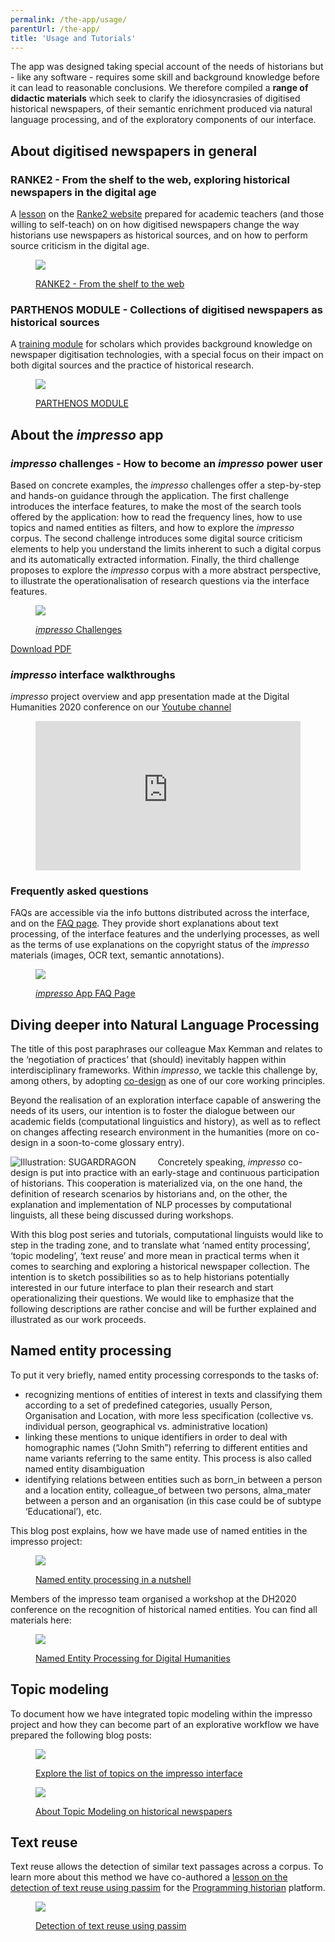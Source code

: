 ```yaml
---
permalink: /the-app/usage/
parentUrl: /the-app/
title: 'Usage and Tutorials'
---
```


The app was designed taking special account of the needs of historians but - like any software - requires some skill and background knowledge before it can lead to reasonable conclusions. We therefore compiled a **range of didactic materials** which seek to clarify the idiosyncrasies of digitised historical newspapers, of their semantic enrichment produced via natural language processing, and of the exploratory components of our interface.

## About digitised newspapers in general

### RANKE2 - From the shelf to the web, exploring historical newspapers in the digital age

A [lesson](https://ranke2.uni.lu/u/exploring-historical-newspapers/) on the [Ranke2 website](https://ranke2.uni.lu) prepared for academic teachers (and those willing to self-teach) on on how digitised newspapers change the way historians use newspapers as historical sources, and on how to perform source criticism in the digital age.

<figure class='respect-margin'>
      <img class='cover' src='{{'/assets/images/FZ_ranke2.png' | relative_url }}'>
      <figcaption class="wrapper">
          <p><a href='https://ranke2.uni.lu/u/exploring-historical-newspapers/' target="_blank" title='RANKE2 - From the shelf to the web'> RANKE2 - From the shelf to the web</a></p>
      </figcaption>
    </figure>

<!--
<a class="d-block image-link"
  style="max-width:400px;"
  href='https://ranke2.uni.lu/u/exploring-historical-newspapers/'
  title='RANKE2 - From the shelf to the web'>
  <img src="/assets/images/FZ_ranke2.png" class="d-block mb-1" />
  &rarr; RANKE2 - From the shelf to the web
</a> -->

### PARTHENOS MODULE - Collections of digitised newspapers as historical sources

A [training module](https://training.parthenos-project.eu/sample-page/digital-humanities-research-questions-and-methods/collections-of-digital-newspapers-as-historical-sources/) for scholars which provides background knowledge on newspaper digitisation technologies, with a special focus on their impact on both digital sources and the practice of historical research.

<!-- <a class="d-block image-link"
  style="max-width:400px;"
  href='https://training.parthenos-project.eu/sample-page/digital-humanities-research-questions-and-methods/collections-of-digital-newspapers-as-historical-sources/'
  title='PARTHENOS MODULE'>
  <img src="/assets/images/FZ_parthenos.png" class="d-block mb-1" />
  &rarr; PARTHENOS MODULE
</a> -->
<figure class='respect-margin'>
      <img class='cover' src='{{'/assets/images/FZ_parthenos.png' | relative_url }}'>
      <figcaption class="wrapper">
          <p><a target="_blank"  href='https://training.parthenos-project.eu/sample-page/digital-humanities-research-questions-and-methods/collections-of-digital-newspapers-as-historical-sources/' title='PARTHENOS MODULE'>PARTHENOS MODULE</a></p>
      </figcaption>
    </figure>

## About the _impresso_ app

### _impresso_ challenges - How to become an _impresso_ power user

Based on concrete examples, the _impresso_ challenges offer a step-by-step and hands-on guidance through the application. The first challenge introduces the interface features, to make the most of the search tools offered by the application: how to read the frequency lines, how to use topics and named entities as filters, and how to explore the _impresso_ corpus. The second challenge introduces some digital source criticism elements to help you understand the limits inherent to such a digital corpus and its automatically extracted information. Finally, the third challenge proposes to explore the _impresso_ corpus with a more abstract perspective, to illustrate the operationalisation of research questions via the interface features.

<!--
<a class="d-block image-link"
  style="max-width:400px;"
  href='https://impresso-project.ch/assets/impresso-challenges-1.2.3.pdf'
  title='Download the _impresso_ Challenges'>
  <img src="/assets/images/application/impresso-challenges.png" class="d-block mb-1" />
  &rarr; _impresso_ Challenges
</a> -->
<figure class='respect-margin'>
      <img class='cover' src='{{'/assets/images/application/impresso-challenges.png' | relative_url }}'>
      <figcaption class="wrapper">
          <p><a href='https://v1.impresso-project.ch/assets/impresso-challenges-1.2.3.pdf' title='Download the _impresso_ Challenges'><em>impresso</em> Challenges</a></p>
      </figcaption>
    </figure>

[Download PDF](https://impresso-project.ch/assets/impresso-challenges-1.2.3.pdf)

### _impresso_ interface walkthroughs

_impresso_ project overview and app presentation made at the Digital Humanities 2020 conference on our [Youtube channel](https://www.youtube.com/@impressoproject978)

<figure>
<div style="position:relative;padding-bottom:56.25%;">
<iframe style="width:100%;height:100%;position:absolute;left:0px;top:0px;" width="100%" height="100%" src="https://www.youtube-nocookie.com/embed/mfiSBcl2EA8" frameborder="0" allow="accelerometer; autoplay; clipboard-write; encrypted-media; gyroscope; picture-in-picture" allowfullscreen></iframe>
</div>
</figure>

### Frequently asked questions

FAQs are accessible via the info buttons distributed across the interface, and on the [FAQ page](https://impresso-project.ch/app/faq). They provide short explanations about text processing, of the interface features and the underlying processes, as well as the terms of use explanations on the copyright status of the _impresso_ materials (images, OCR text, semantic annotations).

<!-- <a class="d-block image-link"
  style="max-width:400px;"
  href='https://impresso-project.ch/app/faq'
  title='_impresso_ App FAQ Page'>
  <img src="/assets/images/application/impresso-app-faq.png" class="d-block mb-1" />
  &rarr; _impresso_ App FAQ Page
</a> -->
<figure class='respect-margin'>
      <img class='cover' src='{{'/assets/images/application/impresso-app-faq.png' | relative_url }}'>
      <figcaption class="wrapper">
          <p><a href='https://impresso-project.ch/app/faq' title='_impresso_ App FAQ Page'><em>impresso</em> App FAQ Page</a></p>
      </figcaption>
    </figure>

## Diving deeper into Natural Language Processing

<!-- more -->

The title of this post paraphrases our colleague Max Kemman and relates to the ‘negotiation of practices’ that (should) inevitably happen within interdisciplinary frameworks. Within _impresso_, we tackle this challenge by, among others, by adopting [co-design](/project/design/) as one of our core working principles.

Beyond the realisation of an exploration interface capable of answering the needs of its users, our intention is to foster the dialogue between our academic fields (computational linguistics and history), as well as to reflect on changes affecting research environment in the humanities (more on co-design in a soon-to-come glossary entry).

<img src="/assets/images/application/nlp.png"
  style="max-width:400px; float:left; margin-right:2.5em"
  title="Illustration: SUGARDRAGON" />

Concretely speaking, _impresso_ co-design is put into practice with an early-stage and continuous participation of historians. This cooperation is materialized via, on the one hand, the definition of research scenarios by historians and, on the other, the explanation and implementation of NLP processes by computational linguists, all these being discussed during workshops.

With this blog post series and tutorials, computational linguists would like to step in the trading zone, and to translate what ‘named entity processing’, ‘topic modeling’, ‘text reuse’ and more mean in practical terms when it comes to searching and exploring a historical newspaper collection. The intention is to sketch possibilities so as to help historians potentially interested in our future interface to plan their research and start operationalizing their questions. We would like to emphasize that the following descriptions are rather concise and will be further explained and illustrated as our work proceeds.

## Named entity processing

To put it very briefly, named entity processing corresponds to the tasks of:

- recognizing mentions of entities of interest in texts and classifying them according to a set of predefined categories, usually Person, Organisation and Location, with more less specification (collective vs. individual person, geographical vs. administrative location)
- linking these mentions to unique identifiers in order to deal with homographic names (“John Smith”) referring to different entities and name variants referring to the same entity. This process is also called named entity disambiguation
- identifying relations between entities such as born_in between a person and a location entity, colleague_of between two persons, alma_mater between a person and an organisation (in this case could be of subtype ‘Educational’), etc.

This blog post explains, how we have made use of named entities in the impresso project:

<!--
<a class="d-block image-link"
  style="max-width:400px;"
  href='https://impresso-project.ch/news/2018/06/12/tradingzone-ner.html'
  title='Named entity processing in a nutshell'>
  <img src="/assets/images/posts/ne-jdg-1969-08-28.png" class="d-block mb-1" />
  &rarr; Named entity processing in a nutshell
</a> -->
<figure class='respect-margin'>
      <img class='cover' src='{{'/assets/images/posts/ne-jdg-1969-08-28.png' | relative_url }}'>
      <figcaption class="wrapper">
          <p><a href='https://impresso-project.ch/news/2018/06/12/tradingzone-ner.html' title='Named entity processing in a nutshell'>Named entity processing in a nutshell</a></p>
      </figcaption>
    </figure>

Members of the impresso team organised a workshop at the DH2020 conference on the recognition of historical named entities. You can find all materials here:

<!--
<a class="d-block image-link"
  style="max-width:400px;"
  href='https://impresso.github.io/named-entity-tutorial-dh2019/'
  title='Named Entity Processing for Digital Humanities'>
  <img src="/assets/images/application/nep.png" class="d-block mb-1" />
  &rarr; Named Entity Processing for Digital Humanities
</a> -->

<figure class='respect-margin'>
  <img class='cover' src='{{'/assets/images/application/nep.png' | relative_url }}'>
  <figcaption class="wrapper">
      <p><a href='https://impresso.github.io/named-entity-tutorial-dh2019/' title='Named Entity Processing for Digital Humanities'>Named Entity Processing for Digital Humanities</a></p>
  </figcaption>
</figure>

## Topic modeling

To document how we have integrated topic modeling within the impresso project and how they can become part of an explorative workflow we have prepared the following blog posts:

<!--
<a class="d-block image-link"
  style="max-width:400px;"
  href='https://impresso-project.ch/news/2019/03/05/Explore_TM.html'
  title='Explore the list of topics on the impresso interface'>
  <img src="/assets/images/posts/Topic_exploration_home_Screenshot 2019-03-05 16.24.04.png" class="d-block mb-1" />
  &rarr; Explore the list of topics on the impresso interface
</a> -->

<figure class='respect-margin'>
  <img class='cover' src='{{'/assets/images/posts/Topic_exploration_home_Screenshot 2019-03-05 16.24.04.png' | relative_url }}'>
  <figcaption class="wrapper">
      <p><a href='https://impresso-project.ch/news/2019/03/05/Explore_TM.html' title='Explore the list of topics on the impresso interface'>Explore the list of topics on the impresso interface</a></p>
  </figcaption>
</figure>
<!-- 
<a class="d-block image-link"
  style="max-width:400px;"
  href='https://impresso-project.ch/news/2018/09/07/tradingzone-tm.html'
  title='About Topic Modeling on historical newspapers'>
  <img src="/assets/images/posts/lda-geometric-interpretation.png" class="d-block mb-1" />
  &rarr; About Topic Modeling on historical newspapers
</a> -->

<figure class='respect-margin'>
  <img class='cover' src='{{'/assets/images/posts/lda-geometric-interpretation.png' | relative_url }}'>
  <figcaption class="wrapper">
      <p><a href='https://impresso-project.ch/news/2018/09/07/tradingzone-tm.html' title='About Topic Modeling on historical newspapers'>About Topic Modeling on historical newspapers</a></p>
  </figcaption>
</figure>

## Text reuse

Text reuse allows the detection of similar text passages across a corpus. To learn more about this method we have co-authored a [lesson on the detection of text reuse using passim](https://programminghistorian.org/en/lessons/detecting-text-reuse-with-passim) for the [Programming historian](https://programminghistorian.org) platform.

<!--
<a class="d-block image-link"
  style="max-width:400px;"
  href='https://programminghistorian.org/en/lessons/'
  title='detection of text reuse using passim'>
  <img src="/assets/images/application/text-reuse.png" class="d-block mb-1" />
  &rarr; Detection of text reuse using passim
</a> -->

<figure class='respect-margin'>
  <img class='cover' src='{{'/assets/images/application/text-reuse.png' | relative_url }}'>
  <figcaption class="wrapper">
      <p><a href='https://programminghistorian.org/en/lessons/detecting-text-reuse-with-passim/' title='detection of text reuse using passim'>Detection of text reuse using passim</a></p>
  </figcaption>
</figure>
